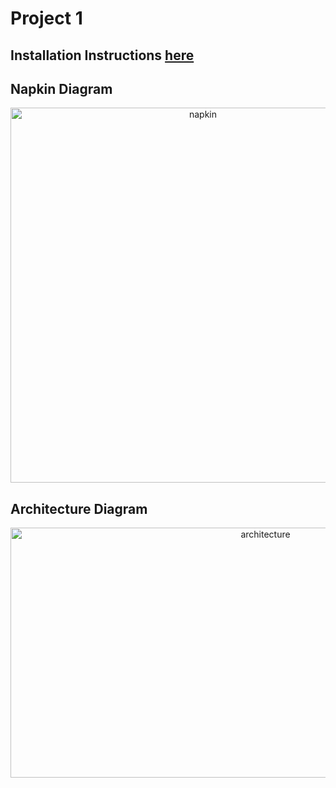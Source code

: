 # Project 1

## Installation Instructions [here](https://github.com/vaibhav201297/Distributed-Systems-1/wiki/Installation-Instructions)

## **Napkin Diagram**

<p align="center">
  <img src="https://user-images.githubusercontent.com/41895348/152666077-32fc80d8-b0cb-46be-8cdb-80ffa1af4d30.jpg" alt="napkin" width="600" height="600">
</p>


## **Architecture Diagram**

<p align="center">
  <img src="https://user-images.githubusercontent.com/57348155/152895174-fe3a5b99-056f-46c9-83af-25e361d31747.jpg" alt="architecture" width="800" height="400">
</p>



